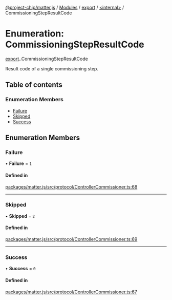 [@project-chip/matter.js](../README.md) / [Modules](../modules.md) / [export](../modules/export.md) / [<internal\>](../modules/export._internal_.md) / CommissioningStepResultCode

# Enumeration: CommissioningStepResultCode

[export](../modules/export.md).[<internal>](../modules/export._internal_.md).CommissioningStepResultCode

Result code of a single commissioning step.

## Table of contents

### Enumeration Members

- [Failure](export._internal_.CommissioningStepResultCode.md#failure)
- [Skipped](export._internal_.CommissioningStepResultCode.md#skipped)
- [Success](export._internal_.CommissioningStepResultCode.md#success)

## Enumeration Members

### Failure

• **Failure** = ``1``

#### Defined in

[packages/matter.js/src/protocol/ControllerCommissioner.ts:68](https://github.com/project-chip/matter.js/blob/ac2c2688/packages/matter.js/src/protocol/ControllerCommissioner.ts#L68)

___

### Skipped

• **Skipped** = ``2``

#### Defined in

[packages/matter.js/src/protocol/ControllerCommissioner.ts:69](https://github.com/project-chip/matter.js/blob/ac2c2688/packages/matter.js/src/protocol/ControllerCommissioner.ts#L69)

___

### Success

• **Success** = ``0``

#### Defined in

[packages/matter.js/src/protocol/ControllerCommissioner.ts:67](https://github.com/project-chip/matter.js/blob/ac2c2688/packages/matter.js/src/protocol/ControllerCommissioner.ts#L67)
